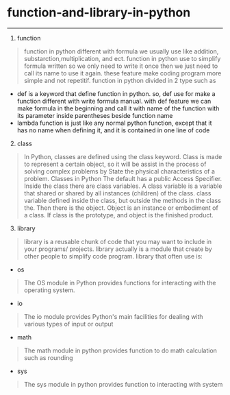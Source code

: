# function-and-library-in-python
--------------------------------
1. function

>   function in python different with formula we usually use like addition, substarction,multiplication, and ect. function in python use to simplify formula written so we only need to write it once then we just need to call its name to use it again. these feature make coding program more simple and not repetitif. function in python divided in 2 type such as 
- def is a keyword that define function in python. so, def use for make a function different with write formula manual. with def feature we can make formula in the beginning and call it with name of the function with its parameter inside parentheses beside function name
- lambda function is just like any normal python function, except that it has no name when defining it, and it is contained in one line of code
2. class

>   In Python, classes are defined using the class keyword. Class is made to represent a certain object, so it will be assist in the process of solving complex problems by State the physical characteristics of a problem. Classes in Python The default has a public Access Specifier.
>   Inside the class there are class variables. A class variable is a variable that shared or shared by all instances (children) of the class. class variable defined inside the class, but outside the methods in the class the.
>   Then there is the object. Object is an instance or embodiment of a class. If class is the prototype, and object is the finished product.
3. library

>   library is a reusable chunk of code that you may want to include in your programs/ projects. library actually is a module that create by other people to simplify code program. library that often use is:
- os

>The OS module in Python provides functions for interacting with the operating system.
- io

>The io module provides Python's main facilities for dealing with various types of input or output
- math

>The math module in python provides function to do math calculation such as rounding
- sys

>The sys module in python provides function to interacting with system

